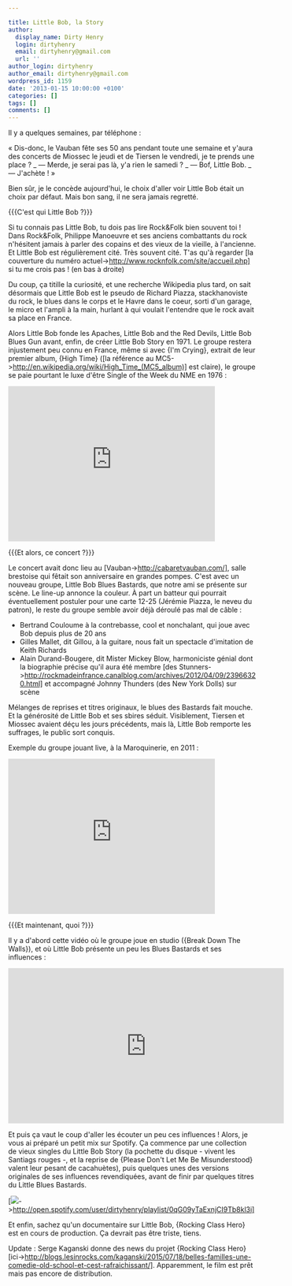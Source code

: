 ```yaml
---

title: Little Bob, la Story
author:
  display_name: Dirty Henry
  login: dirtyhenry
  email: dirtyhenry@gmail.com
  url: ''
author_login: dirtyhenry
author_email: dirtyhenry@gmail.com
wordpress_id: 1159
date: '2013-01-15 10:00:00 +0100'
categories: []
tags: []
comments: []
---
```

Il y a quelques semaines, par téléphone : 

« Dis-donc, le Vauban fête ses 50 ans pendant toute une semaine et y'aura des concerts de Miossec le jeudi et de Tiersen le vendredi, je te prends une place ?
_ — Merde, je serai pas là, y'a rien le samedi ?
_ — Bof, Little Bob.
_ — J'achète ! »

Bien sûr, je le concède aujourd'hui, le choix d'aller voir Little Bob était un choix par défaut. Mais bon sang, il ne sera jamais regretté.

{{{C'est qui Little Bob ?}}}

Si tu connais pas Little Bob, tu dois pas lire Rock&Folk bien souvent toi ! Dans Rock&Folk, Philippe Manoeuvre et ses anciens combattants du rock n'hésitent jamais à parler des copains et des vieux de la vieille, à l'ancienne. Et Little Bob est régulièrement cité. Très souvent cité. T'as qu'à regarder [la couverture du numéro actuel->http://www.rocknfolk.com/site/accueil.php] si tu me crois pas ! (en bas à droite)

Du coup, ça titille la curiosité, et une recherche Wikipedia plus tard, on sait désormais que Little Bob est le pseudo de Richard Piazza, stackhanoviste du rock, le blues dans le corps et le Havre dans le coeur, sorti d'un garage, le micro et l'ampli à la main, hurlant à qui voulait l'entendre que le rock avait sa place en France.

Alors Little Bob fonde les Apaches, Little Bob and the Red Devils, Little Bob Blues Gun avant, enfin, de créer Little Bob Story en 1971. Le groupe restera injustement peu connu en France, même si avec {I'm Crying}, extrait de leur premier album, {High Time} ([la référence au MC5->http://en.wikipedia.org/wiki/High_Time_(MC5_album)] est claire), le groupe se paie pourtant le luxe d'être Single of the Week du NME en 1976 :

<iframe width="420" height="315" src="http://www.youtube.com/embed/owUbQy74qDY" frameborder="0" allowfullscreen></iframe>

{{{Et alors, ce concert ?}}}

Le concert avait donc lieu au [Vauban->http://cabaretvauban.com/], salle brestoise qui fêtait son anniversaire en grandes pompes. C'est avec un nouveau groupe, Little Bob Blues Bastards, que notre ami se présente sur scène. Le line-up annonce la couleur. À part un batteur qui pourrait éventuellement postuler pour une carte 12-25 (Jérémie Piazza, le neveu du patron), le reste du groupe semble avoir déjà déroulé pas mal de câble : 

- Bertrand Couloume à la contrebasse, cool et nonchalant, qui joue avec Bob depuis plus de 20 ans
- Gilles Mallet, dit Gillou, à la guitare, nous fait un spectacle d'imitation de Keith Richards
- Alain Durand-Bougere, dit Mister Mickey Blow, harmoniciste génial dont la biographie précise qu'il aura été membre [des Stunners->http://rockmadeinfrance.canalblog.com/archives/2012/04/09/23966320.html] et accompagné Johnny Thunders (des New York Dolls) sur scène

Mélanges de reprises et titres originaux, le blues des Bastards fait mouche. Et la générosité de Little Bob et ses sbires séduit. Visiblement, Tiersen et Miossec avaient déçu les jours précédents, mais là, Little Bob remporte les suffrages, le public sort conquis.

Exemple du groupe jouant live, à la Maroquinerie, en 2011 :

<iframe width="420" height="315" src="http://www.youtube.com/embed/js0Tx9C0LKY" frameborder="0" allowfullscreen></iframe>

{{{Et maintenant, quoi ?}}}

Il y a d'abord cette vidéo où le groupe joue en studio ({Break Down The Walls}), et où Little Bob présente un peu les Blues Bastards et ses influences :

<iframe width="560" height="315" src="http://www.youtube.com/embed/p6COucS-gNU" frameborder="0" allowfullscreen></iframe>

Et puis ça vaut le coup d'aller les écouter un peu ces influences ! Alors, je vous ai préparé un petit mix sur Spotify. Ça commence par une collection de vieux singles du Little Bob Story (la pochette du disque - vivent les Santiags rouges -, et la reprise de {Please Don't Let Me Be Misunderstood} valent leur pesant de cacahuètes), puis quelques unes des versions originales de ses influences revendiquées, avant de finir par quelques titres du Little Blues Bastards.

[<img src="/squelettes/images/spotify-button.png" >->http://open.spotify.com/user/dirtyhenry/playlist/0qG09yTaExnjCI9Tb8kl3i]

Et enfin, sachez qu'un documentaire sur Little Bob, {Rocking Class Hero} est en cours de production. Ça devrait pas être triste, tiens.

Update : Serge Kaganski donne des news du projet {Rocking Class Hero} [ici->http://blogs.lesinrocks.com/kaganski/2015/07/18/belles-familles-une-comedie-old-school-et-cest-rafraichissant/]. Apparemment, le film est prêt mais pas encore de distribution.
